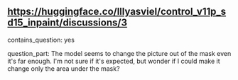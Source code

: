 ## https://huggingface.co/lllyasviel/control_v11p_sd15_inpaint/discussions/3

contains_question: yes

question_part: The model seems to change the picture out of the mask even it's far enough. I'm not sure if it's expected, but wonder if I could make it change only the area under the mask?